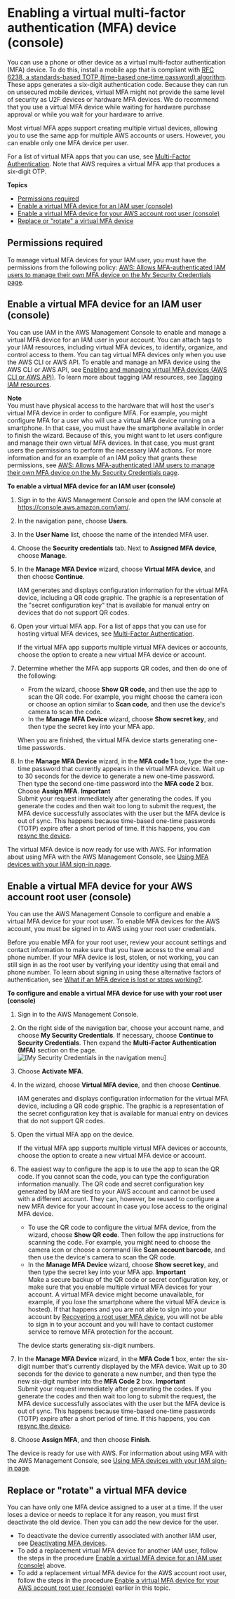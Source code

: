 # Enabling a virtual multi\-factor authentication \(MFA\) device \(console\)<a name="id_credentials_mfa_enable_virtual"></a>

You can use a phone or other device as a virtual multi\-factor authentication \(MFA\) device\. To do this, install a mobile app that is compliant with [RFC 6238, a standards\-based TOTP \(time\-based one\-time password\) algorithm](https://tools.ietf.org/html/rfc6238)\. These apps generates a six\-digit authentication code\. Because they can run on unsecured mobile devices, virtual MFA might not provide the same level of security as U2F devices or hardware MFA devices\. We do recommend that you use a virtual MFA device while waiting for hardware purchase approval or while you wait for your hardware to arrive\. 

Most virtual MFA apps support creating multiple virtual devices, allowing you to use the same app for multiple AWS accounts or users\. However, you can enable only one MFA device per user\.

For a list of virtual MFA apps that you can use, see [Multi\-Factor Authentication](http://aws.amazon.com/iam/details/mfa/)\. Note that AWS requires a virtual MFA app that produces a six\-digit OTP\.

**Topics**
+ [Permissions required](#mfa_enable_virtual_permissions-required)
+ [Enable a virtual MFA device for an IAM user \(console\)](#enable-virt-mfa-for-iam-user)
+ [Enable a virtual MFA device for your AWS account root user \(console\)](#enable-virt-mfa-for-root)
+ [Replace or "rotate" a virtual MFA device](#replace-virt-mfa)

## Permissions required<a name="mfa_enable_virtual_permissions-required"></a>

To manage virtual MFA devices for your IAM user, you must have the permissions from the following policy: [AWS: Allows MFA\-authenticated IAM users to manage their own MFA device on the My Security Credentials page](reference_policies_examples_aws_my-sec-creds-self-manage-mfa-only.md)\.

## Enable a virtual MFA device for an IAM user \(console\)<a name="enable-virt-mfa-for-iam-user"></a>

You can use IAM in the AWS Management Console to enable and manage a virtual MFA device for an IAM user in your account\. You can attach tags to your IAM resources, including virtual MFA devices, to identify, organize, and control access to them\. You can tag virtual MFA devices only when you use the AWS CLI or AWS API\. To enable and manage an MFA device using the AWS CLI or AWS API, see [Enabling and managing virtual MFA devices \(AWS CLI or AWS API\)](id_credentials_mfa_enable_cliapi.md)\. To learn more about tagging IAM resources, see [Tagging IAM resources](id_tags.md)\. 

**Note**  
You must have physical access to the hardware that will host the user's virtual MFA device in order to configure MFA\. For example, you might configure MFA for a user who will use a virtual MFA device running on a smartphone\. In that case, you must have the smartphone available in order to finish the wizard\. Because of this, you might want to let users configure and manage their own virtual MFA devices\. In that case, you must grant users the permissions to perform the necessary IAM actions\. For more information and for an example of an IAM policy that grants these permissions, see [AWS: Allows MFA\-authenticated IAM users to manage their own MFA device on the My Security Credentials page](reference_policies_examples_aws_my-sec-creds-self-manage-mfa-only.md)\. 

**To enable a virtual MFA device for an IAM user \(console\)**

1. Sign in to the AWS Management Console and open the IAM console at [https://console\.aws\.amazon\.com/iam/](https://console.aws.amazon.com/iam/)\.

1. In the navigation pane, choose **Users**\.

1. In the **User Name** list, choose the name of the intended MFA user\.

1. Choose the **Security credentials** tab\. Next to **Assigned MFA device**, choose **Manage**\.

1. In the **Manage MFA Device** wizard, choose **Virtual MFA device**, and then choose **Continue**\.

   IAM generates and displays configuration information for the virtual MFA device, including a QR code graphic\. The graphic is a representation of the "secret configuration key" that is available for manual entry on devices that do not support QR codes\.

1. Open your virtual MFA app\. For a list of apps that you can use for hosting virtual MFA devices, see [Multi\-Factor Authentication](http://aws.amazon.com/iam/details/mfa/)\. 

   If the virtual MFA app supports multiple virtual MFA devices or accounts, choose the option to create a new virtual MFA device or account\.

1. Determine whether the MFA app supports QR codes, and then do one of the following:
   + From the wizard, choose **Show QR code**, and then use the app to scan the QR code\. For example, you might choose the camera icon or choose an option similar to **Scan code**, and then use the device's camera to scan the code\.
   + In the **Manage MFA Device** wizard, choose **Show secret key**, and then type the secret key into your MFA app\.

   When you are finished, the virtual MFA device starts generating one\-time passwords\. 

1. In the **Manage MFA Device** wizard, in the **MFA code 1** box, type the one\-time password that currently appears in the virtual MFA device\. Wait up to 30 seconds for the device to generate a new one\-time password\. Then type the second one\-time password into the **MFA code 2** box\. Choose **Assign MFA**\. 
**Important**  
Submit your request immediately after generating the codes\. If you generate the codes and then wait too long to submit the request, the MFA device successfully associates with the user but the MFA device is out of sync\. This happens because time\-based one\-time passwords \(TOTP\) expire after a short period of time\. If this happens, you can [resync the device](id_credentials_mfa_sync.md)\.

The virtual MFA device is now ready for use with AWS\. For information about using MFA with the AWS Management Console, see [Using MFA devices with your IAM sign\-in page](console_sign-in-mfa.md)\.

## Enable a virtual MFA device for your AWS account root user \(console\)<a name="enable-virt-mfa-for-root"></a>

You can use the AWS Management Console to configure and enable a virtual MFA device for your root user\. To enable MFA devices for the AWS account, you must be signed in to AWS using your root user credentials\. 

Before you enable MFA for your root user, review your account settings and contact information to make sure that you have access to the email and phone number\. If your MFA device is lost, stolen, or not working, you can still sign in as the root user by verifying your identity using that email and phone number\. To learn about signing in using these alternative factors of authentication, see [What if an MFA device is lost or stops working?](id_credentials_mfa_lost-or-broken.md)\. 

**To configure and enable a virtual MFA device for use with your root user \(console\)**

1. Sign in to the AWS Management Console\.

1. On the right side of the navigation bar, choose your account name, and choose **My Security Credentials**\. If necessary, choose **Continue to Security Credentials**\. Then expand the **Multi\-Factor Authentication \(MFA\)** section on the page\.  
![\[My Security Credentials in the navigation menu\]](http://docs.aws.amazon.com/IAM/latest/UserGuide/images/security-credentials-root.shared.console.png)

1. Choose **Activate MFA**\.

1. In the wizard, choose **Virtual MFA device**, and then choose **Continue**\.

   IAM generates and displays configuration information for the virtual MFA device, including a QR code graphic\. The graphic is a representation of the secret configuration key that is available for manual entry on devices that do not support QR codes\.

1. Open the virtual MFA app on the device\. 

   If the virtual MFA app supports multiple virtual MFA devices or accounts, choose the option to create a new virtual MFA device or account\.

1. The easiest way to configure the app is to use the app to scan the QR code\. If you cannot scan the code, you can type the configuration information manually\. The QR code and secret configuration key generated by IAM are tied to your AWS account and cannot be used with a different account\. They can, however, be reused to configure a new MFA device for your account in case you lose access to the original MFA device\.
   + To use the QR code to configure the virtual MFA device, from the wizard, choose **Show QR code**\. Then follow the app instructions for scanning the code\. For example, you might need to choose the camera icon or choose a command like **Scan account barcode**, and then use the device's camera to scan the QR code\.
   +  In the **Manage MFA Device** wizard, choose **Show secret key**, and then type the secret key into your MFA app\.
**Important**  
Make a secure backup of the QR code or secret configuration key, or make sure that you enable multiple virtual MFA devices for your account\. A virtual MFA device might become unavailable, for example, if you lose the smartphone where the virtual MFA device is hosted\)\. If that happens and you are not able to sign into your account by [Recovering a root user MFA device](id_credentials_mfa_lost-or-broken.md#root-mfa-lost-or-broken), you will not be able to sign in to your account and you will have to contact customer service to remove MFA protection for the account\. 

   The device starts generating six\-digit numbers\. 

1. In the **Manage MFA Device** wizard, in the **MFA Code 1** box, enter the six\-digit number that's currently displayed by the MFA device\. Wait up to 30 seconds for the device to generate a new number, and then type the new six\-digit number into the **MFA Code 2** box\.
**Important**  
Submit your request immediately after generating the codes\. If you generate the codes and then wait too long to submit the request, the MFA device successfully associates with the user but the MFA device is out of sync\. This happens because time\-based one\-time passwords \(TOTP\) expire after a short period of time\. If this happens, you can [resync the device](id_credentials_mfa_sync.md)\.

1. Choose **Assign MFA**, and then choose **Finish**\.

The device is ready for use with AWS\. For information about using MFA with the AWS Management Console, see [Using MFA devices with your IAM sign\-in page](console_sign-in-mfa.md)\.

## Replace or "rotate" a virtual MFA device<a name="replace-virt-mfa"></a>

You can have only one MFA device assigned to a user at a time\. If the user loses a device or needs to replace it for any reason, you must first deactivate the old device\. Then you can add the new device for the user\.
+ To deactivate the device currently associated with another IAM user, see [Deactivating MFA devices](id_credentials_mfa_disable.md)\.
+ To add a replacement virtual MFA device for another IAM user, follow the steps in the procedure [Enable a virtual MFA device for an IAM user \(console\)](#enable-virt-mfa-for-iam-user) above\.
+ To add a replacement virtual MFA device for the AWS account root user, follow the steps in the procedure [Enable a virtual MFA device for your AWS account root user \(console\)](#enable-virt-mfa-for-root) earlier in this topic\.